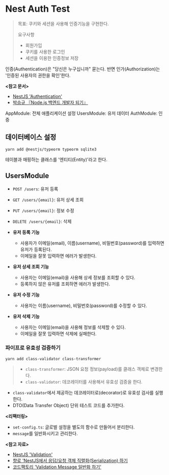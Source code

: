 # Nest Auth Test

> 목표: 쿠키와 세션을 사용해 인증기능을 구현한다.
>
> 요구사항
> * 회원가입
> * 쿠키를 사용한 로그인
> * 세션을 이용한 인증정보 저장

인증(Authentication)은 "당신은 누구십니까" 묻는다. 반면 인가(Authorization)는 '인증된 사용자의 권한을 확인'한다.

**<참고 문서>**

* [NestJS 'Authentication'](https://docs.nestjs.com/security/authentication)
* [박승규 『Node.js 백엔드 개발자 되기』](https://product.kyobobook.co.kr/detail/S000201457949)

AppModule: 전체 애플리케이션 설정
UsersModule: 유저 데이터
AuthModule: 인증

## 데이터베이스 설정

```shell
yarn add @nestjs/typeorm typeorm sqlite3
```

테이블과 매핑하는 클래스를 '엔티티(Entity)'라고 한다.

## UsersModule

* `POST /users`: 유저 등록
* `GET /users/{email}`: 유저 상세 조회
* `PUT /users/{email}`: 정보 수정
* `DELETE /users/{email}`: 삭제

* **유저 등록 기능**
    * 사용자가 이메일(email), 이름(username), 비밀번호(password)를 입력하면 유저가 등록된다.
    * 이메일을 잘못 입력하면 에러가 발생한다.
* **유저 상세 조회 기능**
    * 사용자는 이메일(email)을 사용해 상세 정보를 조회할 수 있다.
    * 등록하지 않은 유저를 조회하면 에러가 발생한다.
* **유저 수정 기능**
    * 사용자는 이름(username), 비밀번호(password)를 수정할 수 있다.
* **유저 삭제 기능**
    * 사용자는 이메일(email)을 사용해 정보를 삭제할 수 있다.
    * 이메일을 잘못 입력하면 삭제에 실패한다.

### 파이프로 유효성 검증하기

```shell
yarn add class-validator class-transformer
```

> * `class-transformer`: JSON 요청 정보(payload)를 클래스 객체로 변경한다.
> * `class-validator`: 데코레이터를 사용해서 유효성 검증을 한다.

* `class-validator`에서 제공하는 데코레이터로(decorator)로 유효성 검사를 실행한다.
* DTO(Data Transfer Object) 단위 테스트 코드를 추가한다.

**<리팩터링>**

* `set-config.ts`: 글로벌 설정을 별도의 함수로 만들어서 분리한다.
* `message`를 일반화시키고 관리한다.

**<참고 자료>**

* [NestJS 'Validation'](https://docs.nestjs.com/techniques/validation)
* [향로 'NestJS에서 응답/요청 객체 직렬화(Serialization) 하기](https://jojoldu.tistory.com/610)
* [코드팩토리 'Validation Message 일반화 하기'](https://inf.run/Xt6jc)
